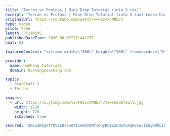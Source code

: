```yaml
---
title: "Terran vs Protoss | Mine Drop Tutorial (into 3 rax)"
excerpt: "Terran vs Protoss | Mine Drop Tutorial (into 3 rax) Learn how to start dominating Protoss players with one of the most standard builds in TvP. In this guide you'll learn how to begin with a mine drop to put on some pressure with the possibility of dealing game ending damage and then transition into a"
originalUrl: https://youtube.com/watch?v=F92vx4MNbc4
type: video
price: Free
length: PT21M59S
publishedDateTime: 2020-06-02T17:44:27Z
heat: 51

featuredContent: "<iframe width=\"800\" height=\"500\" frameborder=\"0\" src=\"https://www.youtube.com/embed/F92vx4MNbc4\" allow=\"accelerometer; autoplay; encrypted-media; gyroscope; picture-in-picture\" allowfullscreen></iframe>"

provider:
  name: HuShang Tutorials
  domain: hushangcoaching.com

topics:
  - StarCraft 2
  - Terran

images:
  - url: https://i.ytimg.com/vi/F92vx4MNbc4/maxresdefault.jpg
    width: 1280
    height: 720
    isCached: true

secured: "2HEuZRbgofYKV8LDc+ueYT1eObVQMf1d0yD61Z2LHw7LKqNvvwvikeyD8kLIQzc7Fu0+RX5nbl+oAvY0C9wyxvy9DXgC42hIRLCsXTmA36SnxZDQecPZ11LLhWDmAZSfH1uiSoAH/Gj3IH0IwLbHMvXBUZKHx4g9TFy6kZI7OXTyp8zJUvEojy1NlJ5LTIprw0iCvSOuJqrsc0HYRkDTJQT6k+S/BLz9I8BlD5al6bC2V8ql+YAJ3fa29mC/5kBK0YPfxQ/KQA0PLlTlX/LbGEOjIBMb1f94dKwj+3t/0MVZg6hmMG6WM0n+6uBNb3BARDf5BVn6Ke1W86xCcJXColxZiYzDCRCp2ZzNK46fnKpKk9bbCj56TqT8HN0q3lptAITUdJTltdP8b2OkyJ4MJmtlOuXRwreFTFdHNilyIDY=;hGsLf7epNCgz6zCvd2zxGA=="
---
```



